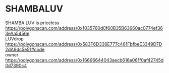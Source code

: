 # SHAMBALUV
SHAMBA LUV is priceless<br />
https://polygonscan.com/address/0x1035760d0f60B35B63660ac0774ef363eAa5456e<br />
LUVdrop<br />
https://polygonscan.com/address/0x583F6D336E777c461FbfbeE3349D7D2dA9dc5e51#code<br />
owner<br />
https://polygonscan.com/address/0x16666644043aecb616a061f0af42745d0d7390c4
